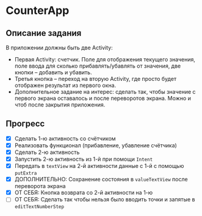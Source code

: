 # CounterApp

## Описание задания

В приложении должны быть две Activity:

- Первая Activity: счетчик. Поле для отображения текущего значения, поле ввода для сколько прибавлять/убавлять от значения, две кнопки – добавить и убавить.
- Третья кнопка – переход на вторую Activity, где просто будет отображен результат из первого окна.
- Дополнительное задание на интерес: сделать так, чтобы значение с первого экрана оставалось и после переворотов экрана. Можно и чтоб после закрытия приложения.

## Прогресс

- [x] Сделать 1-ю активность со счётчиком
- [x] Реализовать функционал (прибавление, убавление счётчика)
- [x] Сделать 2-ю активность
- [x] Запустить 2-ю активность из 1-й при помощи `Intent`
- [x] Передать в `textView` на 2-й активности данные с 1-й с помощью `putExtra`
- [x] ДОПОЛНИТЕЛЬНО: Сохранение состояния в `valueTextView` после переворота экрана
- [x] ОТ СЕБЯ: Кнопка возврата со 2-й активности на 1-ю
- [ ] ОТ СЕБЯ: Сделать так чтобы нельзя было вводить точки и запятые в `editTextNumberStep`